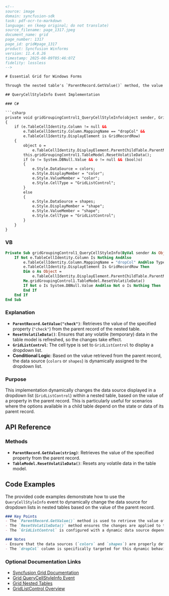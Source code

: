 ```html
<!--
source: image
domain: syncfusion-sdk
task: pdf-ocr-to-markdown
language: en (keep original; do not translate)
source_filename: page_1317.jpeg
document_name: grid
page_number: 1317
page_id: grid#page_1317
product: Syncfusion Winforms
version: 11.4.0.26
timestamp: 2025-08-09T05:46:07Z
fidelity: lossless
-->

# Essential Grid for Windows Forms

Through the nested table's `ParentRecord.GetValue()` method, the value of the parent record of the nested table can be retrieved when we are in the nested table. In the `QueryCellStyleInfo` event, the parent record's value is retrieved as an object. With the object, the data sources of the nested tables are changed. The code for the `QueryCellStyleInfo` event is as follows.

## QueryCellStyleInfo Event Implementation

### C#

```csharp
private void gridGroupingControl1_QueryCellStyleInfo(object sender, GridTableCellStyleInfoEventArgs e)
{
    if (e.TableCellIdentity.Column != null &&
        e.TableCellIdentity.Column.MappingName == "dropCol" &&
        e.TableCellIdentity.DisplayElement is GridRecordRow)
    {
        object o = 
            e.TableCellIdentity.DisplayElement.ParentChildTable.ParentNestedTable.ParentRecord.GetValue("check");
        this.gridGroupingControl1.TableModel.ResetVolatileData();
        if (o != System.DBNull.Value && o != null && (bool)o)
        {
            e.Style.DataSource = colors;
            e.Style.DisplayMember = "color";
            e.Style.ValueMember = "color";
            e.Style.CellType = "GridListControl";
        }
        else
        {
            e.Style.DataSource = shapes;
            e.Style.DisplayMember = "shape";
            e.Style.ValueMember = "shape";
            e.Style.CellType = "GridListControl";
        }
    }
}
```

### VB

```vb
Private Sub gridGroupingControl1_QueryCellStyleInfo(ByVal sender As Object, ByVal e As GridTableCellStyleInfoEventArgs)
    If Not e.TableCellIdentity.Column Is Nothing AndAlso
        e.TableCellIdentity.Column.MappingName = "dropCol" AndAlso TypeOf 
        e.TableCellIdentity.DisplayElement Is GridRecordRow Then
        Dim o As Object = 
            e.TableCellIdentity.DisplayElement.ParentChildTable.ParentNestedTable.ParentRecord.GetValue("check")
        Me.gridGroupingControl1.TableModel.ResetVolatileData()
        If Not o Is System.DBNull.Value AndAlso Not o Is Nothing Then
        End If
    End If
End Sub
```

### Explanation

- **`ParentRecord.GetValue("check")`**: Retrieves the value of the specified property (`"check"`) from the parent record of the nested table.
- **`ResetVolatileData()`**: Ensures that any volatile (temporary) data in the table model is refreshed, so the changes take effect.
- **`GridListControl`**: The cell type is set to `GridListControl` to display a dropdown list.
- **Conditional Logic**: Based on the value retrieved from the parent record, the data source (`colors` or `shapes`) is dynamically assigned to the dropdown list.

### Purpose

This implementation dynamically changes the data source displayed in a dropdown list (`GridListControl`) within a nested table, based on the value of a property in the parent record. This is particularly useful for scenarios where the options available in a child table depend on the state or data of its parent record.

## API Reference

### Methods
- **`ParentRecord.GetValue(string)`**: Retrieves the value of the specified property from the parent record.
- **`TableModel.ResetVolatileData()`**: Resets any volatile data in the table model.

## Code Examples

The provided code examples demonstrate how to use the `QueryCellStyleInfo` event to dynamically change the data source for dropdown lists in nested tables based on the value of the parent record.

```markdown
### Key Points
- The `ParentRecord.GetValue()` method is used to retrieve the value of the parent record.
- The `ResetVolatileData()` method ensures the changes are applied to the table model.
- The `GridListControl` is configured with a dynamic data source depending on the parent record's value.

### Notes
- Ensure that the data sources (`colors` and `shapes`) are properly defined and assigned before use.
- The `dropCol` column is specifically targeted for this dynamic behavior.
```

### Optional Documentation Links

- [Syncfusion Grid Documentation](https://help.syncfusion.com/windowsforms/grid/overview)
- [Grid QueryCellStyleInfo Event](https://help.syncfusion.com/windowsforms/grid/cell-style#querycellstyle-event)
- [Grid Nested Tables](https://help.syncfusion.com/windowsforms/grid/nested-tables)
- [GridListControl Overview](https://help.syncfusion.com/windowsforms/gridlistcontrol/overview)

<!-- tags: [syncfusion, windowsforms, grid, nested tables, cell styling, QueryCellStyleInfo, GridListControl, data source, parent record, nested tables] keywords: [nested tables, cell styling, dynamic data source, GridListControl, parent record, QueryCellStyleInfo, dropdown list, data source assignment] -->
``` 

